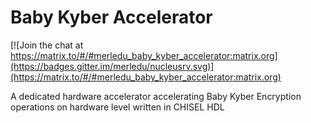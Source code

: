 # Baby Kyber Accelerator

[![Join the chat at https://matrix.to/#/#merledu_baby_kyber_accelerator:matrix.org](https://badges.gitter.im/merledu/nucleusrv.svg)](https://matrix.to/#/#merledu_baby_kyber_accelerator:matrix.org)

A dedicated hardware accelerator accelerating Baby Kyber Encryption operations on hardware level written in CHISEL HDL
